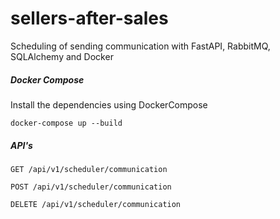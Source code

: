 # sellers-after-sales
Scheduling of sending communication with FastAPI, RabbitMQ, SQLAlchemy and Docker

##### Docker Compose

Install the dependencies using DockerCompose

```
docker-compose up --build
```

##### API's

```GET /api/v1/scheduler/communication```

```POST /api/v1/scheduler/communication```

```DELETE /api/v1/scheduler/communication```




 

